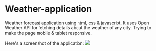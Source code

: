 # Weather-application
Weather forecast application using html, css &amp; javascript. It uses Open Weather API for fetching details about the weather of any city.
Trying to make the page mobile & tablet responsive.

Here's a screenshot of the application:
<img src=“image/weather.png”>
